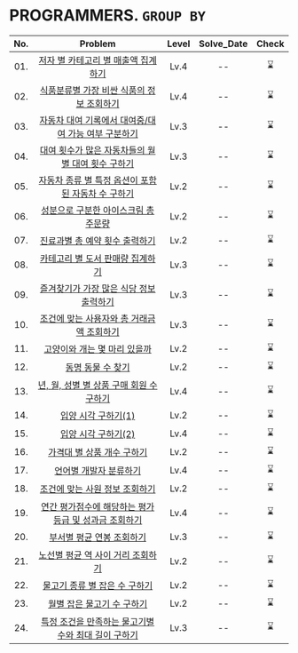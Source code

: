 # PROGRAMMERS. `GROUP BY`

|No.|Problem|Level|Solve_Date|Check|
|:--:|:----:|:----:|:------:|:-----:|
|01.|[저자 별 카테고리 별 매출액 집계하기](01_저자%20별%20카테고리%20별%20매출액%20집계하기/)|Lv.4| -- |⌛|
|02.|[식품분류별 가장 비싼 식품의 정보 조회하기](02_식품분류별%20가장%20비싼%20식품의%20정보%20조회하기/)|Lv.4| -- |⌛|
|03.|[자동차 대여 기록에서 대여중/대여 가능 여부 구분하기](03_자동차%20대여%20기록에서%20대여중,%20대여%20가능%20여부%20구분하기/)|Lv.3| -- |⌛|
|04.|[대여 횟수가 많은 자동차들의 월별 대여 횟수 구하기](04_대여%20횟수가%20많은%20자동차들의%20월별%20대여%20횟수%20구하기/)|Lv.3| -- |⌛|
|05.|[자동차 종류 별 특정 옵션이 포함된 자동차 수 구하기](05_자동차%20종류%20별%20특정%20옵션이%20포함된%20자동차%20수%20구하기/)|Lv.2| -- |⌛|
|06.|[성분으로 구분한 아이스크림 총 주문량](06_성분으로%20구분한%20아이스크림%20총%20주문량/)|Lv.2| -- |⌛|
|07.|[진료과별 총 예약 횟수 출력하기](07_진료과별%20총%20예약%20횟수%20출력하기/)|Lv.2| -- |⌛|
|08.|[카테고리 별 도서 판매량 집계하기](08_카테고리%20별%20도서%20판매량%20집계하기/)|Lv.3| -- |⌛|
|09.|[즐겨찾기가 가장 많은 식당 정보 출력하기](09_즐겨찾기가%20가장%20많은%20식당%20정보%20출력하기/)|Lv.3| -- |⌛|
|10.|[조건에 맞는 사용자와 총 거래금액 조회하기](10_조건에%20맞는%20사용자와%20총%20거래금액%20조회하기/)|Lv.3| -- |⌛|
|11.|[고양이와 개는 몇 마리 있을까](11_고양이와%20개는%20몇%20마리%20있을까/)|Lv.2| -- |⌛|
|12.|[동명 동물 수 찾기](12_동명%20동물%20수%20찾기/)|Lv.2| -- |⌛|
|13.|[년, 월, 성별 별 상품 구매 회원 수 구하기](13_년,%20월,%20성별%20별%20상품%20구매%20회원%20수%20구하기/)|Lv.4| -- |⌛|
|14.|[입양 시각 구하기(1)](14_입양%20시각%20구하기%201/)|Lv.2| -- |⌛|
|15.|[입양 시각 구하기(2)](15_입양%20시각%20구하기%202/)|Lv.4| -- |⌛|
|16.|[가격대 별 상품 개수 구하기](16_가격대%20별%20상품%20개수%20구하기/)|Lv.2| -- |⌛|
|17.|[언어별 개발자 분류하기](17_언어별%20개발자%20분류하기/)|Lv.4| -- |⌛|
|18.|[조건에 맞는 사원 정보 조회하기](18_조건에%20맞는%20사원%20정보%20조회하기/)|Lv.2| -- |⌛|
|19.|[연간 평가점수에 해당하는 평가 등급 및 성과금 조회하기](19_연간%20평가점수에%20해당하는%20평가%20등급%20및%20성과금%20조회하기/)|Lv.4| -- |⌛|
|20.|[부서별 평균 연봉 조회하기](20_부서별%20평균%20연봉%20조회하기/)|Lv.3| -- |⌛|
|21.|[노선별 평균 역 사이 거리 조회하기](21_노선별%20평균%20역%20사이%20거리%20조회하기/)|Lv.2| -- |⌛|
|22.|[물고기 종류 별 잡은 수 구하기](22_물고기%20종류%20별%20잡은%20수%20구하기/)|Lv.2| -- |⌛|
|23.|[월별 잡은 물고기 수 구하기](23_월별%20잡은%20물고기%20수%20구하기/)|Lv.2| -- |⌛|
|24.|[특정 조건을 만족하는 물고기별 수와 최대 길이 구하기](24_특정%20조건을%20만족하는%20물고기별%20수와%20최대%20길이%20구하기/)|Lv.3| -- |⌛|